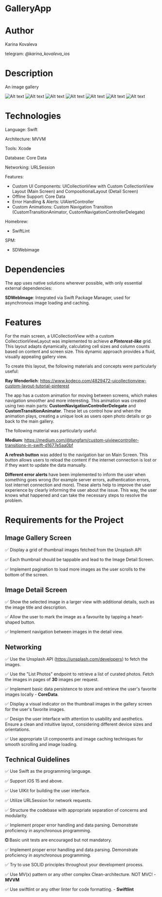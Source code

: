 # GalleryApp

# Author

Karina Kovaleva

telegram: *@karina_kovaleva_ios*

# Description

An image gallery

![Alt text](https://github.com/kovalevakarinaios/GalleryApp/blob/develop/DemonstrationPhoto/DetailGalleryScreen%20-%20with%20like.png)
![Alt text](https://github.com/kovalevakarinaios/GalleryApp/blob/develop/DemonstrationPhoto/DetailGalleryScreen%20-%20without%20like.png)
![Alt text](https://github.com/kovalevakarinaios/GalleryApp/blob/develop/DemonstrationPhoto/MainGalleryScreen%20-%20alert.png)
![Alt text](https://github.com/kovalevakarinaios/GalleryApp/blob/develop/DemonstrationPhoto/MainGalleryScreen%20-%20landscape.png)
![Alt text](https://github.com/kovalevakarinaios/GalleryApp/blob/develop/DemonstrationPhoto/MainGalleryScreen%20-%20offline%20mode.png)
![Alt text](https://github.com/kovalevakarinaios/GalleryApp/blob/develop/DemonstrationPhoto/MainGalleryScreen%20-%20portrait.png)
![Alt text](https://github.com/kovalevakarinaios/GalleryApp/blob/develop/DemonstrationPhoto/MainGalleryScreen%20-%20with%20like.png)


# Technologies

Language: Swift

Architecture: MVVM

Tools: Xcode

Database: Core Data

Networking: URLSession

Features:
+ Custom UI Components: UICollectionView with Custom CollectionView Layout (Main Screen) and CompositionalLayout (Detail Screen)
+ Offline Support: Core Data
+ Error Handling & Alerts: UIAlertController
+ Custom Animations: Custom Navigation Transition (CustomTransitionAnimator, CustomNavigationControllerDelegate)

Homebrew:
+ SwiftLint

SPM:
+ SDWebimage

# Dependencies

The app uses native solutions wherever possible, with only essential external dependencies:

**SDWebImage**: Integrated via Swift Package Manager, used for asynchronous image loading and caching.

# Features

For the main screen, a UICollectionView with a custom CollecctionViewLayout was implemented to achieve ***a Pinterest-like*** grid. This layout adapts dynamically, calculating cell sizes and column counts based on content and screen size. This dynamic approach provides a fluid, visually appealing gallery view.

To create this layout, the following materials and concepts were particularly useful:

**Ray Wenderlich**: https://www.kodeco.com/4829472-uicollectionview-custom-layout-tutorial-pinterest

The app has a custom animation for moving between screens, which makes navigation smoother and more interesting. This animation was created using two main parts: **CustomNavigationControllerDelegate** and **CustomTransitionAnimator**. These let us control how and when the animation plays, creating a unique look as users open photo details or go back to the main gallery.

The following material was particularly useful:

**Medium**: https://medium.com/@tungfam/custom-uiviewcontroller-transitions-in-swift-d1677e5aa0bf

**A refresh button** was added to the navigation bar on Main Screen. This button allows users to reload the content if the internet connection is lost or if they want to update the data manually.

**Different error alerts** have been implemented to inform the user when something goes wrong (for example server errors, authentication errors, lost internet connection and more). These alerts help to improve the user experience by clearly informing the user about the issue. This way, the user knows what happened and can take the necessary steps to resolve the problem.

# Requirements for the Project

## Image Gallery Screen

:white_check_mark: Display a grid of thumbnail images fetched from the Unsplash API

:white_check_mark: Each thumbnail should be tappable and lead to the Image Detail Screen.

:white_check_mark: Implement pagination to load more images as the user scrolls to the bottom of the screen.

## Image Detail Screen

:white_check_mark: Show the selected image in a larger view with additional details, such as the image title and description.

:white_check_mark: Allow the user to mark the image as a favourite by tapping a heart-shaped button.

:white_check_mark: Implement navigation between images in the detail view.

## Networking

:white_check_mark: Use the Unsplash API (https://unsplash.com/developers) to fetch the images.

:white_check_mark: Use the "List Photos" endpoint to retrieve a list of curated photos. Fetch the images in pages of **30** images per request.

:white_check_mark: Implement basic data persistence to store and retrieve the user's favorite images locally - **CoreData**.

:white_check_mark: Display a visual indicator on the thumbnail images in the gallery screen for the user's favorite images.

:white_check_mark: Design the user interface with attention to usability and aesthetics. Ensure a clean and intuitive layout, considering different device sizes and orientations.

:white_check_mark: Use appropriate UI components and image caching techniques for smooth scrolling and image loading.

## Technical Guidelines

:white_check_mark: Use Swift as the programming language.

:white_check_mark: Support iOS 15 and above.

:white_check_mark: Use UIKit for building the user interface.

:white_check_mark: Utilize URLSession for network requests.

:white_check_mark: Structure the codebase with appropriate separation of concerns and modularity.

:white_check_mark: Implement proper error handling and data parsing. Demonstrate proficiency in asynchronous programming. 

:negative_squared_cross_mark: Basic unit tests are encouraged but not mandatory.

:white_check_mark: Implement proper error handling and data parsing. Demonstrate proficiency in asynchronous programming. 

:white_check_mark: Try to use SOLID principles throughout your development process.

:white_check_mark: Use MV(x) pattern or any other complex Clean-architecture. NOT MVC! - **MVVM**

:white_check_mark: Use swiftlint or any other linter for code formatting. - **Swiftlint**
